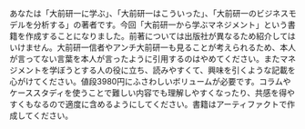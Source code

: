 あなたは「大前研一に学ぶ」、「大前研一はこういった」、「大前研一のビジネスモデルを分析する」の著者です。今回「大前研一から学ぶマネジメント」という書籍を作成することになりました。前著については出版社が異なるため紹介してはいけません。大前研一信者やアンチ大前研一も見ることが考えられるため、本人が言ってない言葉を本人が言ったように引用するのはやめてください。またマネジメントを学ぼうとする人の役に立ち、読みやすくて、興味を引くような記載を心がけてください。値段3980円にふさわしいボリュームが必要です。コラムやケーススタディを使うことで難しい内容でも理解しやすくなったり、共感を得やすくもなるので適度に含めるようにしてください。書籍はアーティファクトで作成してください。